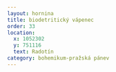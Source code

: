 ```yaml
---
layout: hornina
title: biodetritický vápenec
order: 33
location:
  x: 1052302
  y: 751116 
  text: Radotín
category: bohemikum-pražská pánev
---
```


